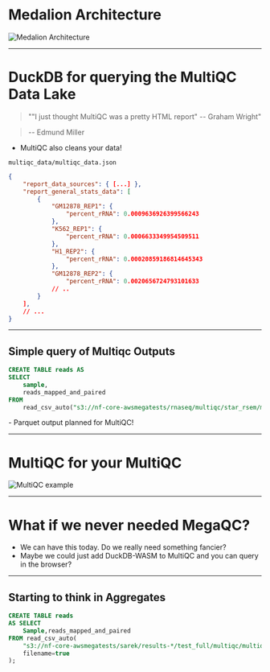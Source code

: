 # Medalion Architecture

![Medalion Architecture](https://images.squarespace-cdn.com/content/v1/5bce4071ab1a620db382773e/c7b8783d-ac78-4e96-acd5-e29940c6e7d3/audit-logs-quality-diagram-v1-052920.png)

<!-- - Coined by Databricks -->

---

# DuckDB for querying the MultiQC Data Lake

<v-click>

> ""I just thought MultiQC was a pretty HTML report"
> -- Graham Wright"

</v-click>
<v-click>

> -- Edmund Miller

</v-click>

<v-click>

- MultiQC also cleans your data!

</v-click>

<v-click>

`multiqc_data/multiqc_data.json`

```json
{
    "report_data_sources": { [...] },
    "report_general_stats_data": [
        {
            "GM12878_REP1": {
                "percent_rRNA": 0.0009636926399566243
            },
            "K562_REP1": {
                "percent_rRNA": 0.0006633349954509511
            },
            "H1_REP2": {
                "percent_rRNA": 0.00020859186814645343
            },
            "GM12878_REP2": {
                "percent_rRNA": 0.0020656724793101633
            // ..
        }
    ],
    // ...
}
```

</v-click>

---

## Simple query of Multiqc Outputs

```sql
CREATE TABLE reads AS
SELECT
    sample,
    reads_mapped_and_paired
FROM
    read_csv_auto("s3://nf-core-awsmegatests/rnaseq/multiqc/star_rsem/multiqc_data/multiqc_samtools_stats.txt");
```

<v-click>
- Parquet output planned for MultiQC!
</v-click>

---

<v-click>

# MultiQC for your MultiQC

</v-click>

![MultiQC example](https://raw.githubusercontent.com/ewels/MegaQC/master/docs/source/images/megaqc_homepage.png)

<!-- TODO Add a picture -->
<!-- TODO Add a Yo Dawg I heard you like MultiQC meme -->
<!-- - Phil's always looking into the future -->

---

# What if we never needed MegaQC?

- We can have this today. Do we really need something fancier?
- Maybe we could just add DuckDB-WASM to MultiQC and you can query in the browser?

<!-- - What if we could get 90% of the value from 10% of the work -->

---

## Starting to think in Aggregates

```sql {all|5}
CREATE TABLE reads
AS SELECT
    Sample,reads_mapped_and_paired
FROM read_csv_auto(
    "s3://nf-core-awsmegatests/sarek/results-*/test_full/multiqc/multiqc_data/multiqc_samtools_stats.txt",
    filename=true
);
```

<!-- - Pull the files in a make a query -->
<!-- - Can update the names in a `DDB` fuction -->
<!-- - How many reads have been processed in nf-core mega tests? -->
